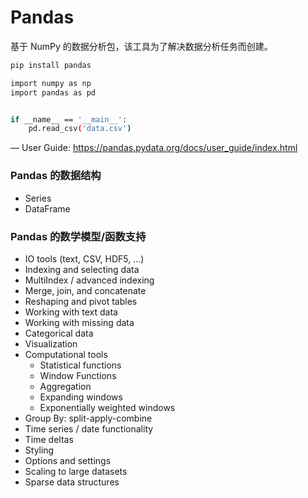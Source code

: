 # Pandas

基于 NumPy 的数据分析包，该工具为了解决数据分析任务而创建。

``` bash
pip install pandas
```

``` bash
import numpy as np
import pandas as pd


if __name__ == '__main__':
    pd.read_csv('data.csv')
```

—  User Guide: https://pandas.pydata.org/docs/user_guide/index.html

### Pandas 的数据结构

- Series
- DataFrame

### Pandas 的数学模型/函数支持

- IO tools (text, CSV, HDF5, …)
- Indexing and selecting data
- MultiIndex / advanced indexing
- Merge, join, and concatenate
- Reshaping and pivot tables
- Working with text data
- Working with missing data
- Categorical data
- Visualization
- Computational tools
    - Statistical functions
    - Window Functions
    - Aggregation
    - Expanding windows
    - Exponentially weighted windows
- Group By: split-apply-combine
- Time series / date functionality
- Time deltas
- Styling
- Options and settings
- Scaling to large datasets
- Sparse data structures

